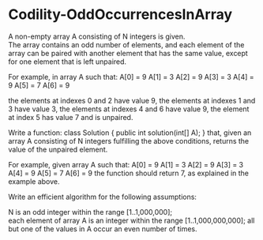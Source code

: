 # Codility-OddOccurrencesInArray
A non-empty array A consisting of N integers is given.</br> 
The array contains an odd number of elements, and each element of the array can be paired with another element that has the same value, except for one element that is left unpaired.

For example, in array A such that:
A[0] = 9  A[1] = 3  A[2] = 9
A[3] = 3  A[4] = 9  A[5] = 7
A[6] = 9

the elements at indexes 0 and 2 have value 9,
the elements at indexes 1 and 3 have value 3,
the elements at indexes 4 and 6 have value 9,
the element at index 5 has value 7 and is unpaired.

Write a function:
class Solution { public int solution(int[] A); }
that, given an array A consisting of N integers fulfilling the above conditions, returns the value of the unpaired element.

For example, given array A such that:
A[0] = 9  A[1] = 3  A[2] = 9
A[3] = 3  A[4] = 9  A[5] = 7
A[6] = 9
the function should return 7, as explained in the example above.

Write an efficient algorithm for the following assumptions:

N is an odd integer within the range [1..1,000,000];</br>
each element of array A is an integer within the range [1..1,000,000,000];
all but one of the values in A occur an even number of times.
